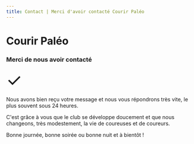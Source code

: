 ```yaml
---
title: Contact | Merci d'avoir contacté Courir Paléo
---
```

# Courir Paléo

### Merci de nous avoir contacté

<font size="300%">&check;</font>

Nous avons bien reçu votre message et nous vous répondrons très vite, le plus souvent sous 24&nbsp;heures.

C'est grâce à vous que le club se développe doucement et que nous changeons, très modestement, la vie de coureuses et de coureurs.

Bonne journée, bonne soirée ou bonne nuit et à bientôt&nbsp;!